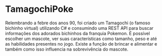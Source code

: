 # TamagochiPoke
Relembrando a febre dos anos 90, foi criado um Tamagochi (o famoso bichinho virtual) utilizando C# e consumindo uma REST API para buscar informações dos adorados bichinhos da franquia Pokemon.
É possível escolher um mascote, ver suas características como tamanho, peso e até as habilidades presentes no jogo. Existe a função de brincar e alimentar e também como isso influencia na sobrevivência do mascote.
